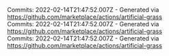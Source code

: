 Commits: 2022-02-14T21:47:52.007Z - Generated via https://github.com/marketplace/actions/artificial-grass
<br>
Commits: 2022-02-14T21:47:52.007Z - Generated via https://github.com/marketplace/actions/artificial-grass
<br>
Commits: 2022-02-14T21:47:52.007Z - Generated via https://github.com/marketplace/actions/artificial-grass
<br>
